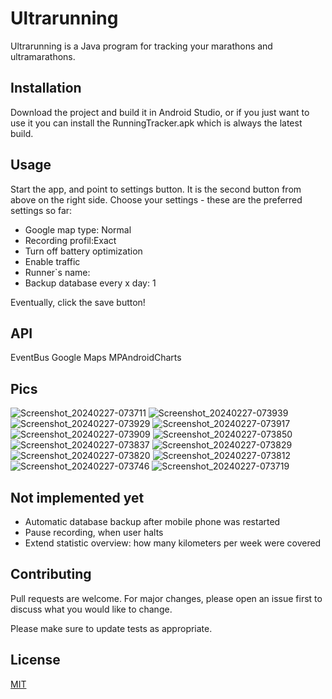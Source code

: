 # Ultrarunning

Ultrarunning is a Java program for tracking your marathons and ultramarathons.

## Installation

Download the project and build it in Android Studio, or if you just want to use it
you can install the RunningTracker.apk which is always the latest build.

## Usage

Start the app, and point to settings button. 
It is the second button from above on the right side.
Choose your settings - these are the preferred settings so far:

  * Google map type: Normal
  * Recording profil:Exact
  * Turn off battery optimization
  * Enable traffic
  * Runner`s name: <Your name>
  * Backup database every x day: 1

Eventually, click the save button!

## API

EventBus
Google Maps
MPAndroidCharts

## Pics

![Screenshot_20240227-073711](https://github.com/bernd-roth/Ultrarunning/assets/1835491/ae81044b-7ebf-4f9c-8f23-2981c1634919)
![Screenshot_20240227-073939](https://github.com/bernd-roth/Ultrarunning/assets/1835491/ca3cc24d-f212-4343-9ca8-7866b30172e8)
![Screenshot_20240227-073929](https://github.com/bernd-roth/Ultrarunning/assets/1835491/01533667-2f68-4e8d-8c65-bc41eee18b77)
![Screenshot_20240227-073917](https://github.com/bernd-roth/Ultrarunning/assets/1835491/1b115662-53b5-41a8-8694-22b518e71fe3)
![Screenshot_20240227-073909](https://github.com/bernd-roth/Ultrarunning/assets/1835491/f9158ee7-8784-4ab7-acd5-11d83b3af09b)
![Screenshot_20240227-073850](https://github.com/bernd-roth/Ultrarunning/assets/1835491/b1e67305-911e-4436-b59c-829fba093516)
![Screenshot_20240227-073837](https://github.com/bernd-roth/Ultrarunning/assets/1835491/1202ee91-0e56-42f7-b36b-83fc5aa14815)
![Screenshot_20240227-073829](https://github.com/bernd-roth/Ultrarunning/assets/1835491/4bf52e9a-34cc-4c8f-9fa2-201c818b0ad0)
![Screenshot_20240227-073820](https://github.com/bernd-roth/Ultrarunning/assets/1835491/89d4f5a6-5915-47f6-98ea-8fb44cbafade)
![Screenshot_20240227-073812](https://github.com/bernd-roth/Ultrarunning/assets/1835491/8c05189d-8df3-448f-b545-20d3548eafa5)
![Screenshot_20240227-073746](https://github.com/bernd-roth/Ultrarunning/assets/1835491/481b1df2-d48a-49e5-bde1-47a6eaaf7b83)
![Screenshot_20240227-073719](https://github.com/bernd-roth/Ultrarunning/assets/1835491/f2112836-b973-4956-aa76-e8f9fe4a2479)

## Not implemented yet

* Automatic database backup after mobile phone was restarted
* Pause recording, when user halts
* Extend statistic overview: how many kilometers per week were covered

## Contributing

Pull requests are welcome. For major changes, please open an issue first
to discuss what you would like to change.

Please make sure to update tests as appropriate.

## License

[MIT](https://choosealicense.com/licenses/mit/)
